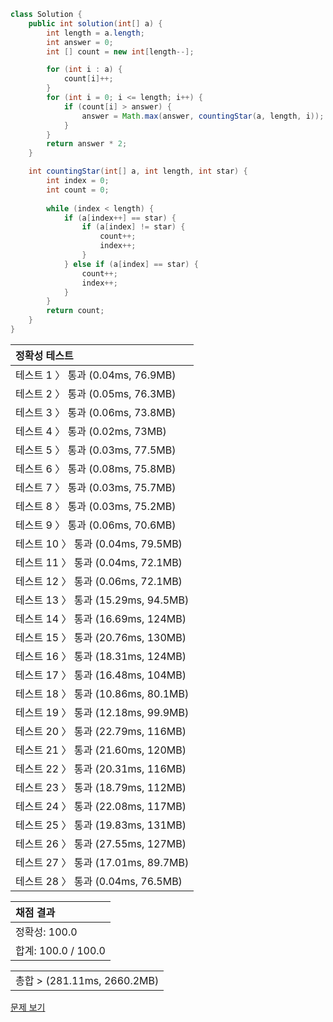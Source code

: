 ```java
class Solution {
    public int solution(int[] a) {
        int length = a.length;
        int answer = 0;
        int [] count = new int[length--];

        for (int i : a) {
            count[i]++;
        }
        for (int i = 0; i <= length; i++) {
            if (count[i] > answer) {
                answer = Math.max(answer, countingStar(a, length, i));
            }
        }
        return answer * 2;
    }

    int countingStar(int[] a, int length, int star) {
        int index = 0;
        int count = 0;
        
        while (index < length) {
            if (a[index++] == star) {
                if (a[index] != star) {
                    count++;
                    index++;
                }
            } else if (a[index] == star) {
                count++;
                index++;
            }
        }
        return count;
    }
}
```
 | 정확성 테스트 | 
 |  :-  | 
 | 테스트 1 〉	통과 (0.04ms, 76.9MB) | 
 | 테스트 2 〉	통과 (0.05ms, 76.3MB) | 
 | 테스트 3 〉	통과 (0.06ms, 73.8MB) | 
 | 테스트 4 〉	통과 (0.02ms, 73MB) | 
 | 테스트 5 〉	통과 (0.03ms, 77.5MB) | 
 | 테스트 6 〉	통과 (0.08ms, 75.8MB) | 
 | 테스트 7 〉	통과 (0.03ms, 75.7MB) | 
 | 테스트 8 〉	통과 (0.03ms, 75.2MB) | 
 | 테스트 9 〉	통과 (0.06ms, 70.6MB) | 
 | 테스트 10 〉	통과 (0.04ms, 79.5MB) | 
 | 테스트 11 〉	통과 (0.04ms, 72.1MB) | 
 | 테스트 12 〉	통과 (0.06ms, 72.1MB) | 
 | 테스트 13 〉	통과 (15.29ms, 94.5MB) | 
 | 테스트 14 〉	통과 (16.69ms, 124MB) | 
 | 테스트 15 〉	통과 (20.76ms, 130MB) | 
 | 테스트 16 〉	통과 (18.31ms, 124MB) | 
 | 테스트 17 〉	통과 (16.48ms, 104MB) | 
 | 테스트 18 〉	통과 (10.86ms, 80.1MB) | 
 | 테스트 19 〉	통과 (12.18ms, 99.9MB) | 
 | 테스트 20 〉	통과 (22.79ms, 116MB) | 
 | 테스트 21 〉	통과 (21.60ms, 120MB) | 
 | 테스트 22 〉	통과 (20.31ms, 116MB) | 
 | 테스트 23 〉	통과 (18.79ms, 112MB) | 
 | 테스트 24 〉	통과 (22.08ms, 117MB) | 
 | 테스트 25 〉	통과 (19.83ms, 131MB) | 
 | 테스트 26 〉	통과 (27.55ms, 127MB) | 
 | 테스트 27 〉	통과 (17.01ms, 89.7MB) | 
 | 테스트 28 〉	통과 (0.04ms, 76.5MB) | 

 | 채점 결과 | 
 | :- | 
 | 정확성: 100.0 | 
 | 합계: 100.0 / 100.0 | 

 || 
 | :- | 
 | 총합 > (281.11ms, 2660.2MB) | 

[문제 보기](https://programmers.co.kr/learn/courses/30/lessons/70130?language=java)